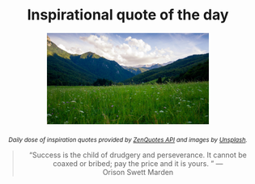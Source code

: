 
<div align="center">

# Inspirational quote of the day

<img src="./data/photo.jpeg" alt="Beautiful nature photo" width="320" height="180">

<sub><i>Daily dose of inspiration quotes provided by [ZenQuotes API](https://zenquotes.io/) and images by [Unsplash](https://unsplash.com/).</i></sub>


<blockquote>&ldquo;Success is the child of drudgery and perseverance. It cannot be coaxed or bribed; pay the price and it is yours. &rdquo; &mdash; <footer>Orison Swett Marden</footer></blockquote>

</div>
